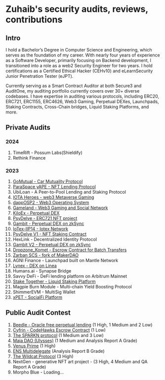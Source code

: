 # Zuhaib's security audits, reviews, contributions

## Intro

I hold a Bachelor’s Degree in Computer Science and Engineering, which serves as the foundation of my career. With nearly four years of experience as a Software Developer, primarily focusing on Backend development, I transitioned into a role as a web2 Security Engineer for two years. I hold certifications as a Certified Ethical Hacker (CEHv10) and eLearnSecurity Junior Penetration Tester (eJPT).

Currently serving as a Smart Contract Auditor at both Secure3 and AuditOne, my auditing portfolio currently covers over
30+ diverse codebases. I have expertise in auditing various protocols, including ERC20, ERC721, ERC1155, ERC4626, Web3
Gaming, Perpetual DEXes, Launchpads, Staking Contracts, Cross-Chain bridges, Liquid Staking Platforms, and more.

## Private Audits

### 2024
1. TimeRift - Possum Labs(Shieldify)
2. Rethink Finance

### 2023
1. [GoMutual - Car Mutuality Protocol](https://github.com/Secure3Audit/Secure3Academy/blob/main/audit_reports/GoMutual/GoMutual_final_Secure3_Audit_Report.pdf
)
2. [ParaSpace yAPE - NFT Lending Protocol](https://github.com/Secure3Audit/Secure3Academy/blob/main/audit_reports/ParaSpaceYAPE/ParaSpaceYAPE_final_Secure3_Audit_Report.pdf)
3. UbiLoan - A Peer-to-Pool Lending and Staking Protocol
4. [IOTA Heroes - web3 Metaverse Gaming](https://www.auditone.io/audit-report/iotaheroes)
5. [dappOSP2 - Web3 Operating System](https://github.com/Secure3Audit/Secure3Academy/blob/main/audit_reports/dappOS/DapposP2_final_Secure3_Audit_Report.pdf)
6. [Gameland - Web3 Gaming and Social Network](https://github.com/Secure3Audit/Secure3Academy/blob/main/audit_reports/Gameland/Gameland_final_Secure3_Audit_Report.pdf)
7. [KiloEx - Perpetual DEX](https://github.com/Secure3Audit/Secure3Academy/blob/main/audit_reports/KiloEx/KiloEx_final_Secure3_Audit_Report.pdf)
8. [PsyDelve - ERC721 NFT project](https://github.com/zzzuhaibmohd/audits/blob/main/audit%20reports/Psydelve_NFT_Audit_Report.pdf)
9. [Gambit - Perpetual DEX on zkSync](https://github.com/Secure3Audit/Secure3Academy/blob/main/audit_reports/Gambit/Gambit_final_Secure3_Audit_Report.pdf)
10. [IoTex-IIP14 - Iotex Network](https://github.com/Secure3Audit/Secure3Academy/blob/main/audit_reports/IoTex-IIP14/IoTex_final_Secure3_Audit_Report.pdf)
11. [PsyDelve V1 - NFT Staking Contract](https://github.com/zzzuhaibmohd/audits/blob/main/audit%20reports/Psydelve_StakingV1_Audit_Report.pdf)
12. HexLink - Decentralized Identity Protocol
13. [Gambit V2 - Perpetual DEX on zkSync](https://github.com/Secure3Audit/Secure3Academy/blob/main/audit_reports/Gambit/Gambit_final_Secure3_Audit_Report.pdf)
14. [Dropzone_Komet - Escrow Contract for Batch Transfers](https://github.com/UNSNARL/audit-reports/blob/main/Dropzone_Komet_Security_Assessment.pdf)
15. [Zarban SCS - fork of MakerDAO](https://www.auditone.io/audit-report/zarban)
16. AGNI Finance - Launchpad built on Mantle Network
17. [Lynex - DEX on Linea](https://github.com/Secure3Audit/Secure3Academy/blob/main/audit_reports/Lynex/Lynex_final_Secure3_Audit_Report.pdf)
18. Humans.ai - Synapse Bridge
19. Savvy DeFi - DeFi lending platform on Arbitrum Mainnet
20. [Stake Together - Liquid Staking Platform](https://github.com/sensesecurity/reporter/blob/main/output/StakeTogether_20231130160542.md)
21. Magpie Burn Module - Multi-chain Yield Boosting Protocol
22. ShimmerEVM - MultiSig Wallet
23. [xPET - SocialFi Platform](https://github.com/Secure3Audit/Secure3Academy/blob/main/audit_reports/xPET/xPET_final_Secure3_Audit_Report.pdf)

## Public Audit Contest

1. [Beedle - Oracle free perpetual lending](https://www.codehawks.com/report/clkbo1fa20009jr08nyyf9wbx) (1 High, 1 Medium and 2 Low)
2. [Cyfrin - CodeHawks Escrow Contract](https://www.codehawks.com/report/cljyfxlc40003jq082s0wemya) (1 Low)
3. [The SPARKN protocol](https://www.codehawks.com/report/cllcnja1h0001lc08z7w0orxx) (1 Medium and 3 Low)
4. [Maia DAO (Ulysses)](https://code4rena.com/reports/2023-09-maia) (1 Medium and Analysis Report A Grade)
5. [Venus Prime](https://code4rena.com/reports/2023-09-venus) (1 High)
6. [ENS Multidelegate](https://code4rena.com/reports/2023-10-ens) (Analysis Report B Grade)
7. [The Wildcat Protocol](https://code4rena.com/reports/2023-10-wildcat) (3 High)
8. NextGen - generative NFT art project - (3 High, 4 Medium and QA Report A Grade)
9. Morpho Blue - Loading...
